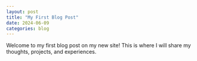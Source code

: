 ```yaml
---
layout: post
title: "My First Blog Post"
date: 2024-06-09
categories: blog
---
```

Welcome to my first blog post on my new site! This is where I will share my thoughts, projects, and experiences.
